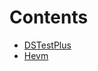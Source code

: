 

# Contents
- [DSTestPlus](DSTestPlus.sol/contract.DSTestPlus.md)
- [Hevm](Hevm.sol/interface.Hevm.md)
